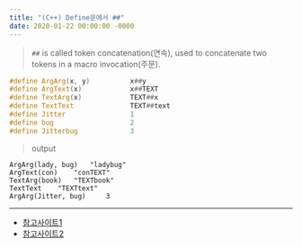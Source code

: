 ```yaml
---
title: "(C++) Define문에서 ##"
date: 2020-01-22 00:00:00 -0000
---
```


> `##` is called token concatenation(연속), used to concatenate two tokens in a macro invocation(주문).

```cpp
#define ArgArg(x, y)          x##y
#define ArgText(x)            x##TEXT
#define TextArg(x)            TEXT##x
#define TextText              TEXT##text
#define Jitter                1
#define bug                   2
#define Jitterbug             3
```

> output

```
ArgArg(lady, bug)   "ladybug"
ArgText(con)    "conTEXT"
TextArg(book)   "TEXTbook"
TextText    "TEXTtext"
ArgArg(Jitter, bug)     3
```

---

* [참고사이트1](https://stackoverflow.com/questions/6503586/what-does-in-a-define-mean)
* [참고사이트2](https://www.ibm.com/support/knowledgecenter/en/SSLTBW_2.3.0/com.ibm.zos.v2r3.cbclx01/numnum.htm)